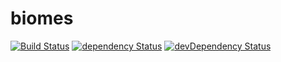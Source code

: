 # biomes

[![Build Status](https://travis-ci.org/nathanielinman/biomes.svg?branch=master)](https://travis-ci.org/nathanielinman/biomes) [![dependency Status](https://david-dm.org/nathanielinman/biomes/status.svg?style=flat)](https://david-dm.org/nathanielinman/biomes) [![devDependency Status](https://david-dm.org/nathanielinman/biomes/dev-status.svg?style=flat)](https://david-dm.org/nathanielinman/biomes#info=devDependencies)
